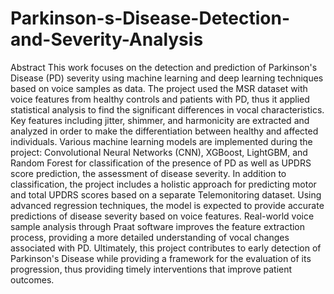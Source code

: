 # Parkinson-s-Disease-Detection-and-Severity-Analysis

Abstract
This work focuses on the detection and prediction of Parkinson's Disease (PD) severity using machine learning and deep learning techniques based on voice samples as data. The project used the MSR dataset with voice features from healthy controls and patients with PD, thus it applied statistical analysis to find the significant differences in vocal characteristics. Key features including jitter, shimmer, and harmonicity are extracted and analyzed in order to make the differentiation between healthy and affected individuals. Various machine learning models are implemented during the project: Convolutional Neural Networks (CNN), XGBoost, LightGBM, and Random Forest for classification of the presence of PD as well as UPDRS score prediction, the assessment of disease severity.
In addition to classification, the project includes a holistic approach for predicting motor and total UPDRS scores based on a separate Telemonitoring dataset. Using advanced regression techniques, the model is expected to provide accurate predictions of disease severity based on voice features. Real-world voice sample analysis through Praat software improves the feature extraction process, providing a more detailed understanding of vocal changes associated with PD. Ultimately, this project contributes to early detection of Parkinson's Disease while providing a framework for the evaluation of its progression, thus providing timely interventions that improve patient outcomes.

